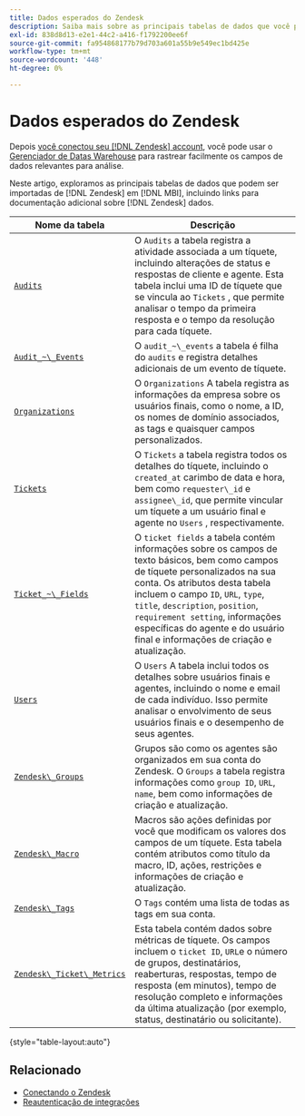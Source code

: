 ```yaml
---
title: Dados esperados do Zendesk
description: Saiba mais sobre as principais tabelas de dados que você pode importar do Zendesk para o MBI, incluindo links para a documentação adicional sobre os dados do Zendesk.
exl-id: 838d8d13-e2e1-44c2-a416-f1792200ee6f
source-git-commit: fa954868177b79d703a601a55b9e549ec1bd425e
workflow-type: tm+mt
source-wordcount: '448'
ht-degree: 0%

---
```


# Dados esperados do Zendesk

Depois [você conectou seu [!DNL Zendesk] account](../integrations/zendesk.md), você pode usar o [Gerenciador de Datas Warehouse](../../../data-analyst/data-warehouse-mgr/tour-dwm.md) para rastrear facilmente os campos de dados relevantes para análise.

Neste artigo, exploramos as principais tabelas de dados que podem ser importadas de [!DNL Zendesk] em [!DNL MBI], incluindo links para documentação adicional sobre [!DNL Zendesk] dados.

| Nome da tabela | Descrição |
|-----|-----|
| [`Audits`](https://developer.zendesk.com/rest_api/docs/core/ticket_audits) | O `Audits` a tabela registra a atividade associada a um tíquete, incluindo alterações de status e respostas de cliente e agente. Esta tabela inclui uma ID de tíquete que se vincula ao `Tickets` , que permite analisar o tempo da primeira resposta e o tempo da resolução para cada tíquete. |
| [`Audit_~\_Events`](https://developer.zendesk.com/rest_api/docs/core/ticket_audits#audit-events) | O `audit_~\_events` a tabela é filha do `audits` e registra detalhes adicionais de um evento de tíquete. |
| [`Organizations`](https://developer.zendesk.com/rest_api/docs/core/organizations) | O `Organizations` A tabela registra as informações da empresa sobre os usuários finais, como o nome, a ID, os nomes de domínio associados, as tags e quaisquer campos personalizados. |
| [`Tickets`](https://developer.zendesk.com/rest_api/docs/core/tickets) | O `Tickets` a tabela registra todos os detalhes do tíquete, incluindo o `created_at` carimbo de data e hora, bem como `requester\_id` e `assignee\_id`, que permite vincular um tíquete a um usuário final e agente no `Users` , respectivamente. |
| [`Ticket_~\_Fields`](https://developer.zendesk.com/rest_api/docs/core/ticket_fields) | O `ticket fields` a tabela contém informações sobre os campos de texto básicos, bem como campos de tíquete personalizados na sua conta. Os atributos desta tabela incluem o campo `ID`, `URL`, `type`, `title`, `description`, `position`, `requirement setting`, informações específicas do agente e do usuário final e informações de criação e atualização. |
| [`Users`](https://developer.zendesk.com/rest_api/docs/core/users) | O `Users` A tabela inclui todos os detalhes sobre usuários finais e agentes, incluindo o nome e email de cada indivíduo. Isso permite analisar o envolvimento de seus usuários finais e o desempenho de seus agentes. |
| [`Zendesk\_Groups`](https://developer.zendesk.com/rest_api/docs/core/groups) | Grupos são como os agentes são organizados em sua conta do Zendesk. O `Groups` a tabela registra informações como `group ID`, `URL`, `name`, bem como informações de criação e atualização. |
| [`Zendesk\_Macro`](https://developer.zendesk.com/rest_api/docs/core/macros) | Macros são ações definidas por você que modificam os valores dos campos de um tíquete. Esta tabela contém atributos como título da macro, ID, ações, restrições e informações de criação e atualização. |
| [`Zendesk\_Tags`](https://developer.zendesk.com/rest_api/docs/core/tags) | O `Tags` contém uma lista de todas as tags em sua conta. |
| [`Zendesk\_Ticket\_Metrics`](https://developer.zendesk.com/rest_api/docs/core/ticket_metrics#ticket-metrics) | Esta tabela contém dados sobre métricas de tíquete. Os campos incluem o `ticket ID`, `URL`e o número de grupos, destinatários, reaberturas, respostas, tempo de resposta (em minutos), tempo de resolução completo e informações da última atualização (por exemplo, status, destinatário ou solicitante). |

{style=&quot;table-layout:auto&quot;}

## Relacionado

* [Conectando o Zendesk](../integrations/zendesk.md)
* [Reautenticação de integrações](https://experienceleague.adobe.com/docs/commerce-knowledge-base/kb/how-to/mbi-reauthenticating-integrations.html?lang=en)
